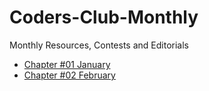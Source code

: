 # Coders-Club-Monthly
Monthly Resources, Contests and Editorials

- [Chapter #01 January](Chapter%2301-January/index.md)
- [Chapter #02 February](Chapter%2301-February/index.md)
